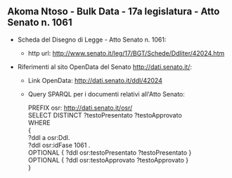 ## Akoma Ntoso - Bulk Data - 17a legislatura - Atto Senato n. 1061 ##

* Scheda del Disegno di Legge - Atto Senato n. 1061:
	* http url: http://www.senato.it/leg/17/BGT/Schede/Ddliter/42024.htm

* Riferimenti al sito OpenData del Senato http://dati.senato.it/:
	* Link OpenData: http://dati.senato.it/ddl/42024
	* Query SPARQL per i documenti relativi all'Atto Senato:

        PREFIX osr: <http://dati.senato.it/osr/>  
		SELECT DISTINCT ?testoPresentato ?testoApprovato  
		WHERE  
		{  
		    ?ddl a osr:Ddl.  
		    ?ddl osr:idFase 1061 .  
		    OPTIONAL { ?ddl osr:testoPresentato ?testoPresentato }  
		    OPTIONAL { ?ddl osr:testoApprovato ?testoApprovato }  
		}
		
